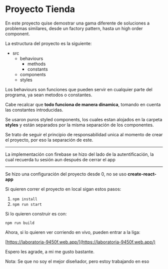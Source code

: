 
# Proyecto Tienda 

En este proyecto quise demostrar una gama diferente de soluciones a problemas similares, desde un factory pattern, hasta un high order component.

La estructura del proyecto es la siguiente:

- src
	- behaviours
		- methods
		- constants
	- components
	- styles

Los behaviours son funciones que pueden servir en cualquier parte del programa, ya sean metodos o constantes.

Cabe recalcar que **todo funciona de manera dinamica**, tomando en cuenta las constantes introducidas.

Se usaron puros styled components, los cuales estan alojados en la carpeta **styles** y están separados por la misma separación de los componentes.

Se trato de seguir el principio de responsabilidad unica al momento de crear el proyecto, por eso la separación de este.

---

La implementación con firebase se hizo del lado de la autentificación, la cual recuerda tu sesión aun después de cerrar el app

---
Se hizo una configuración del proyecto desde 0, no se uso **create-react-app**

Si quieren correr el proyecto en local sigan estos pasos:

1) `npm install`
2) `npm run start`

Si lo quieren construir es con:

    npm run build
    
Ahora, si lo quieren ver corriendo en vivo, pueden entrar a la liga:

[https://laboratoria-9450f.web.app/](https://laboratoria-9450f.web.app/)

Espero les agrade, a mi me gusto bastante.

Nota: Se que no soy el mejor diseñador, pero estoy trabajando en eso
